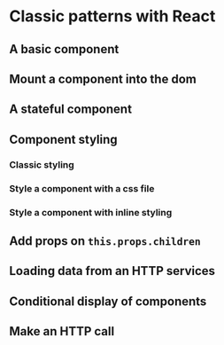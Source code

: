# Classic patterns with React

## A basic component

## Mount a component into the dom

## A stateful component

## Component styling

### Classic styling

### Style a component with a css file

### Style a component with inline styling

## Add props on `this.props.children`

## Loading data from an HTTP services

## Conditional display of components

## Make an HTTP call
